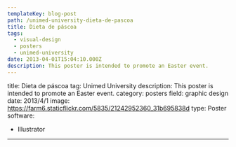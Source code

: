 ```yaml
---
templateKey: blog-post
path: /unimed-university-dieta-de-pascoa
title: Dieta de páscoa
tags:
  - visual-design
  - posters
  - unimed-university
date: 2013-04-01T15:04:10.000Z
description: This poster is intended to promote an Easter event.
---
```


title: Dieta de páscoa
tag: Unimed University
description: This poster is intended to promote an Easter event.
category: posters
field: graphic design
date: 2013/4/1
image: https://farm6.staticflickr.com/5835/21242952360_31b695838d
type: Poster
software:
- Illustrator
---
